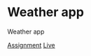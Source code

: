 # Weather app
Weather app

[Assignment](https://www.theodinproject.com/lessons/node-path-javascript-weather-app) 
[Live](https://apurvr20.github.io/weather-app/)
